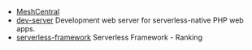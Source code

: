 <ul>
  <li><a href="https://github.com/Ylianst/MeshCentral">MeshCentral</a></li>  
  <li><a href="https://github.com/brefphp/dev-server">dev-server</a> Development web server for serverless-native PHP web apps.</li>
  <li><a href="https://ossinsight.io/collections/serverless-framework/">serverless-framework</a> Serverless Framework - Ranking</li>
</ul>
